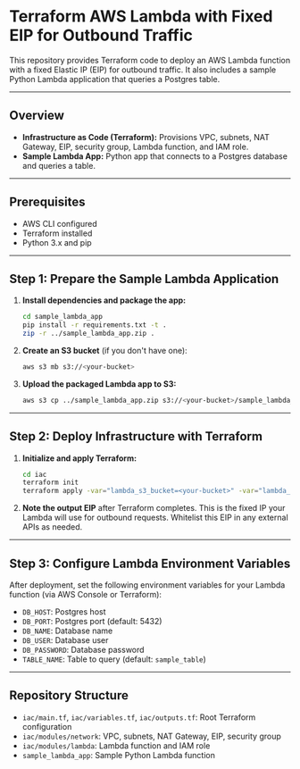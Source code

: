 # Terraform AWS Lambda with Fixed EIP for Outbound Traffic

This repository provides Terraform code to deploy an AWS Lambda function with a fixed Elastic IP (EIP) for outbound traffic. It also includes a sample Python Lambda application that queries a Postgres table.

---

## Overview

- **Infrastructure as Code (Terraform):** Provisions VPC, subnets, NAT Gateway, EIP, security group, Lambda function, and IAM role.
- **Sample Lambda App:** Python app that connects to a Postgres database and queries a table.

---

## Prerequisites

- AWS CLI configured
- Terraform installed
- Python 3.x and pip

---

## Step 1: Prepare the Sample Lambda Application

1. **Install dependencies and package the app:**
   ```sh
   cd sample_lambda_app
   pip install -r requirements.txt -t .
   zip -r ../sample_lambda_app.zip .
   ```

2. **Create an S3 bucket** (if you don't have one):
   ```sh
   aws s3 mb s3://<your-bucket>
   ```

3. **Upload the packaged Lambda app to S3:**
   ```sh
   aws s3 cp ../sample_lambda_app.zip s3://<your-bucket>/sample_lambda_app.zip
   ```

---

## Step 2: Deploy Infrastructure with Terraform

1. **Initialize and apply Terraform:**
   ```sh
   cd iac
   terraform init
   terraform apply -var="lambda_s3_bucket=<your-bucket>" -var="lambda_s3_key=sample_lambda_app.zip"
   ```

2. **Note the output EIP** after Terraform completes. This is the fixed IP your Lambda will use for outbound requests. Whitelist this EIP in any external APIs as needed.

---

## Step 3: Configure Lambda Environment Variables

After deployment, set the following environment variables for your Lambda function (via AWS Console or Terraform):

- `DB_HOST`: Postgres host
- `DB_PORT`: Postgres port (default: 5432)
- `DB_NAME`: Database name
- `DB_USER`: Database user
- `DB_PASSWORD`: Database password
- `TABLE_NAME`: Table to query (default: `sample_table`)

---

## Repository Structure

- `iac/main.tf`, `iac/variables.tf`, `iac/outputs.tf`: Root Terraform configuration
- `iac/modules/network`: VPC, subnets, NAT Gateway, EIP, security group
- `iac/modules/lambda`: Lambda function and IAM role
- `sample_lambda_app`: Sample Python Lambda function

